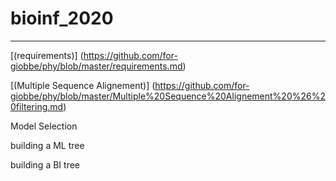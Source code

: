 # bioinf_2020

---

[(requirements)] (https://github.com/for-giobbe/phy/blob/master/requirements.md)

[(Multiple Sequence Alignement)] (https://github.com/for-giobbe/phy/blob/master/Multiple%20Sequence%20Alignement%20%26%20filtering.md)

Model Selection

building a ML tree

building a BI tree

